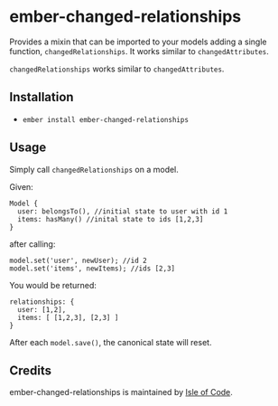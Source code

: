 # ember-changed-relationships

Provides a mixin that can be imported to your models adding a single function, `changedRelationships`. It works similar to `changedAttributes`.

`changedRelationships` works similar to `changedAttributes`.

## Installation

* `ember install ember-changed-relationships`

## Usage

Simply call `changedRelationships` on a model.

Given:

```
Model {
  user: belongsTo(), //initial state to user with id 1
  items: hasMany() //inital state to ids [1,2,3]
}
```

after calling:
```
model.set('user', newUser); //id 2
model.set('items', newItems); //ids [2,3]
```

You would be returned:
```
relationships: {
  user: [1,2],
  items: [ [1,2,3], [2,3] ]
}
```

After each `model.save()`, the canonical state will reset.

## Credits

ember-changed-relationships is maintained by [Isle of Code](https://isleofcode.com).
